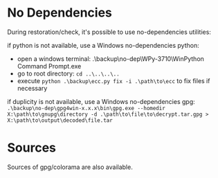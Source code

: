 # No Dependencies

During restoration/check, it's possible to use no-dependencies utilities:

if python is not available, use a Windows no-dependencies python:
  - open a windows terminal: .\backup\no-dep\WPy-3710\WinPython Command Prompt.exe
  - go to root directory: `cd ..\..\..\..`
  - execute `python .\backup\ecc.py fix -i .\path\to\ecc` to fix files if necessary

if duplicity is not available, use a Windows no-dependencies gpg: 
    `.\backup\no-dep\gpg4win-x.x.x\bin\gpg.exe --homedir X:\path\to\gnupg\directory -d .\path\to\file\to\decrypt.tar.gpg > X:\path\to\output\decoded\file.tar`

# Sources

Sources of gpg/colorama are also available.
